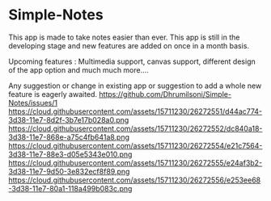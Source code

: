 # Simple-Notes

This app is made to take notes easier than ever. This app is still in the developing stage and new features are added on once in a month basis.

Upcoming features : Multimedia support, canvas support, different design of the app option and much much more....



Any suggestion or change in existing app or suggestion to add a whole new feature is eagerly awaited.
https://github.com/Dhrumilsoni/Simple-Notes/issues/1
https://cloud.githubusercontent.com/assets/15711230/26272551/d44ac774-3d38-11e7-8d2f-3b7e17b028a0.png
https://cloud.githubusercontent.com/assets/15711230/26272552/dc840a18-3d38-11e7-868e-a75c4fb641a8.png
https://cloud.githubusercontent.com/assets/15711230/26272554/e21c7564-3d38-11e7-88e3-d05e5343e010.png
https://cloud.githubusercontent.com/assets/15711230/26272555/e24af3b2-3d38-11e7-9d50-3e832ecf8f89.png
https://cloud.githubusercontent.com/assets/15711230/26272556/e253ee68-3d38-11e7-80a1-118a499b083c.png

